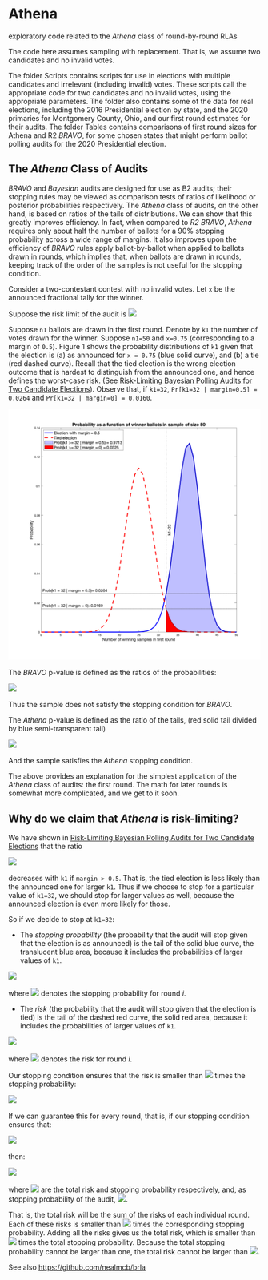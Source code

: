 # Athena
exploratory code related to the *Athena* class of round-by-round RLAs

The code here assumes sampling with replacement. That is, we assume two candidates and no invalid votes. 

The folder Scripts contains scripts for use in elections with multiple candidates and irrelevant (including invalid) votes. These scripts call the appropriate code for two candidates and no invalid votes, using the appropriate parameters. The folder also contains some of the data for real elections, including the 2016 Presidential election by state, and the 2020 primaries for Montgomery County, Ohio, and our first round estimates for their audits. The folder Tables contains comparisons of first round sizes for Athena and R2 *BRAVO*, for some chosen states that might perform ballot polling audits for the 2020 Presidential election. 

## The *Athena* Class of Audits

*BRAVO* and *Bayesian* audits are designed for use as B2 audits; their stopping rules may be viewed as comparison tests of ratios of likelihood or posterior probabilities respectively. The *Athena* class of audits, on the other hand, is based on ratios of the tails of distributions. We can show that this greatly improves efficiency. In fact, when compared to *R2 BRAVO*, *Athena* requires only about half the number of ballots for a 90\% stopping probability across a wide range of margins. It also improves upon the efficiency of *BRAVO* rules apply ballot-by-ballot when applied to ballots drawn in rounds, which implies that, when ballots are drawn in rounds, keeping track of the order of the samples is not useful for the stopping condition. 

Consider a two-contestant contest with no invalid votes. Let `x` be the announced fractional tally for the winner. 

Suppose the risk limit of the audit is <img src="https://render.githubusercontent.com/render/math?math= \large \alpha%3D0.1">

Suppose `n1` ballots are drawn in the first round. Denote by `k1` the number of votes drawn for the winner. Suppose `n1=50` and `x=0.75` (corresponding to a margin of `0.5`). Figure 1 shows the probability distributions of `k1` given that the election is (a) as announced for `x = 0.75` (blue solid curve), and (b) a tie (red dashed curve). Recall that the tied election is the wrong election outcome that is hardest to distinguish from the announced one, and hence defines the worst-case risk. (See [Risk-Limiting Bayesian Polling Audits for Two Candidate Elections](https://arxiv.org/abs/1902.00999)). Observe that, if `k1=32`, `Pr[k1=32 | margin=0.5] = 0.0264` and `Pr[k1=32 | margin=0] = 0.0160`. 
 
![Figure 1: Probability Distribution of Winner Votes for `x=0.75` and `n1=50`: First Round](fig/graph_athena_tails.png)

The *BRAVO* p-value is defined as the ratios of the probabilities: 

<img src="https://render.githubusercontent.com/render/math?math=\Large \frac{Prob(k1=32 \mid margin = 0)}{Prob(k1=32 \mid margin = 0.5)} = \frac{0.0160}{0.0264} = 0.6076 > \alpha">

Thus the sample does not satisfy the stopping condition for *BRAVO*. 

The *Athena* p-value is defined as the ratio of the tails, (red solid tail divided by blue semi-transparent tail)

<img src="https://render.githubusercontent.com/render/math?math=\Large \frac{Prob(k1 \geq 32 \mid margin = 0)}{Prob(k1 \geq 32 \mid margin = 0.5)} = \frac{0.0325}{0.9713} = 0.0334 < \alpha">

And the sample satisfies the *Athena* stopping condition. 

The above provides an explanation for the simplest application of the *Athena* class of audits: the first round. The math for later rounds is somewhat more complicated, and we get to it soon. 

## Why do we claim that *Athena* is risk-limiting? 

We have shown in [Risk-Limiting Bayesian Polling Audits for Two Candidate Elections](https://arxiv.org/abs/1902.00999) that the ratio

<img src="https://render.githubusercontent.com/render/math?math=\Large \frac{Prob(k1 \mid margin=0)}{Prob(k1 \mid margin)}">

decreases with `k1` if `margin > 0.5`. That is, the tied election is less likely than the announced one for larger `k1`. Thus if we choose to stop for a particular value of `k1=32`, we should stop for larger values as well, because the announced election is even more likely for those. 

So if we decide to stop at `k1=32`: 

* The *stopping probability* (the probability that the audit will stop given that the election is as announced) is the tail of the solid blue curve, the translucent blue area, because it includes the probabilities of larger values of `k1`. 

<img src="https://render.githubusercontent.com/render/math?math=\large S_1 = Prob(k1 \geq 32 \mid margin = 0.5)">

where <img src="https://render.githubusercontent.com/render/math?math=\large S_i"> denotes the stopping probability for round *i*. 

* The *risk* (the probability that the audit will stop given that the election is tied) is the tail of the dashed red curve, the solid red area, because it includes the probabilities of larger values of `k1`. 

<img src="https://render.githubusercontent.com/render/math?math=\large R_1 = Prob(k1 \geq 32 \mid margin = 0)">

where <img src="https://render.githubusercontent.com/render/math?math=\large R_i"> denotes the risk for round *i*.  

Our stopping condition ensures that the risk is smaller than <img src="https://render.githubusercontent.com/render/math?math=\large \alpha"> times the stopping probability: 

<img src="https://render.githubusercontent.com/render/math?math=\large R_1 \leq \alpha S_1">

If we can guarantee this for every round, that is, if our stopping condition ensures that: 

<img src="https://render.githubusercontent.com/render/math?math=\large R_i \leq \alpha S_i \forall i">

then: 

<img src="https://render.githubusercontent.com/render/math?math=\large R = \sum _i R_i \leq \alpha \sum _i S_i  = \alpha S \leq \alpha ">

where <img src="https://render.githubusercontent.com/render/math?math=\large R, S"> are the total risk and stopping probability respectively, and, as stopping probability of the audit, <img src="https://render.githubusercontent.com/render/math?math= \large%20S%20\leq%201">. 

That is, the total risk will be the sum of the risks of each individual round. Each of these risks is smaller than <img src="https://render.githubusercontent.com/render/math?math=\large \alpha"> times the corresponding stopping probability. Adding all the risks gives us the total risk, which is smaller than <img src="https://render.githubusercontent.com/render/math?math=\large \alpha"> times the total stopping probability. Because the total stopping probability cannot be larger than one, the total risk cannot be larger than <img src="https://render.githubusercontent.com/render/math?math=\large \alpha">. 

See also https://github.com/nealmcb/brla
